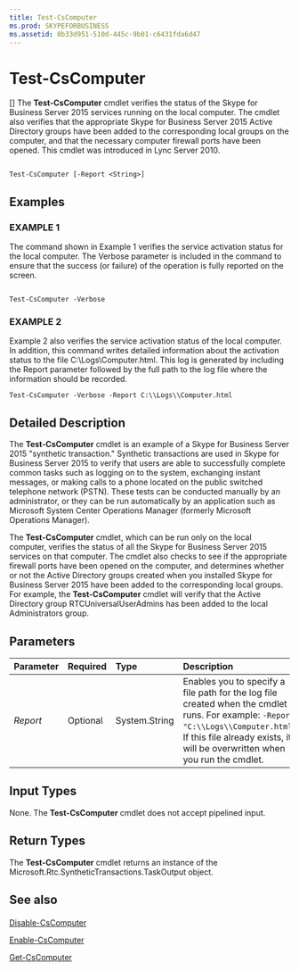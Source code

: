 ```yaml
---
title: Test-CsComputer
ms.prod: SKYPEFORBUSINESS
ms.assetid: 0b33d951-510d-445c-9b01-c6431fda6d47
---
```



# Test-CsComputer
[]
The **Test-CsComputer** cmdlet verifies the status of the Skype for Business Server 2015 services running on the local computer. The cmdlet also verifies that the appropriate Skype for Business Server 2015 Active Directory groups have been added to the corresponding local groups on the computer, and that the necessary computer firewall ports have been opened. This cmdlet was introduced in Lync Server 2010.
  
    
    


```

Test-CsComputer [-Report <String>]

```


## Examples


  
    
    

### EXAMPLE 1

The command shown in Example 1 verifies the service activation status for the local computer. The Verbose parameter is included in the command to ensure that the success (or failure) of the operation is fully reported on the screen.
  
    
    

```

Test-CsComputer -Verbose
```


### EXAMPLE 2

Example 2 also verifies the service activation status of the local computer. In addition, this command writes detailed information about the activation status to the file C:\\Logs\\Computer.html. This log is generated by including the Report parameter followed by the full path to the log file where the information should be recorded.
  
    
    

```
Test-CsComputer -Verbose -Report C:\\Logs\\Computer.html
```


## Detailed Description

The **Test-CsComputer** cmdlet is an example of a Skype for Business Server 2015 "synthetic transaction." Synthetic transactions are used in Skype for Business Server 2015 to verify that users are able to successfully complete common tasks such as logging on to the system, exchanging instant messages, or making calls to a phone located on the public switched telephone network (PSTN). These tests can be conducted manually by an administrator, or they can be run automatically by an application such as Microsoft System Center Operations Manager (formerly Microsoft Operations Manager).
  
    
    
The **Test-CsComputer** cmdlet, which can be run only on the local computer, verifies the status of all the Skype for Business Server 2015 services on that computer. The cmdlet also checks to see if the appropriate firewall ports have been opened on the computer, and determines whether or not the Active Directory groups created when you installed Skype for Business Server 2015 have been added to the corresponding local groups. For example, the **Test-CsComputer** cmdlet will verify that the Active Directory group RTCUniversalUserAdmins has been added to the local Administrators group.
  
    
    

## Parameters



|**Parameter**|**Required**|**Type**|**Description**|
|:-----|:-----|:-----|:-----|
| _Report_ <br/> |Optional  <br/> |System.String  <br/> |Enables you to specify a file path for the log file created when the cmdlet runs. For example:  `-Report "C:\\Logs\\Computer.html"`. If this file already exists, it will be overwritten when you run the cmdlet.  <br/> |
   

## Input Types

None. The **Test-CsComputer** cmdlet does not accept pipelined input.
  
    
    

## Return Types

The **Test-CsComputer** cmdlet returns an instance of the Microsoft.Rtc.SyntheticTransactions.TaskOutput object.
  
    
    

## See also


#### 


  
    
    
 [Disable-CsComputer](disable-cscomputer.md)
  
    
    
 [Enable-CsComputer](enable-cscomputer.md)
  
    
    
 [Get-CsComputer](get-cscomputer.md)
